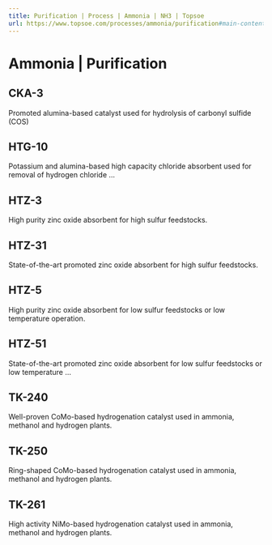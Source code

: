```yaml
---
title: Purification | Process | Ammonia | NH3 | Topsoe
url: https://www.topsoe.com/processes/ammonia/purification#main-content
---
```


# Ammonia | Purification

## CKA-3

Promoted alumina-based catalyst used for hydrolysis of carbonyl sulfide (COS)

## HTG-10

Potassium and alumina-based high capacity chloride absorbent used for removal of hydrogen chloride ...

## HTZ-3

High purity zinc oxide absorbent for high sulfur feedstocks.

## HTZ-31

State-of-the-art promoted zinc oxide absorbent for high sulfur feedstocks.

## HTZ-5

High purity zinc oxide absorbent for low sulfur feedstocks or low temperature operation.

## HTZ-51

State-of-the-art promoted zinc oxide absorbent for low sulfur feedstocks or low temperature ...

## TK-240

Well-proven CoMo-based hydrogenation catalyst used in ammonia, methanol and hydrogen plants.

## TK-250

Ring-shaped CoMo-based hydrogenation catalyst used in ammonia, methanol and hydrogen plants.

## TK-261

High activity NiMo-based hydrogenation catalyst used in ammonia, methanol and hydrogen plants.